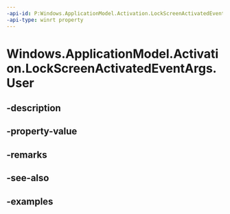 ```yaml
---
-api-id: P:Windows.ApplicationModel.Activation.LockScreenActivatedEventArgs.User
-api-type: winrt property
---
```


<!-- Property syntax.
public User User { get; }
-->

# Windows.ApplicationModel.Activation.LockScreenActivatedEventArgs.User

## -description

## -property-value

## -remarks

## -see-also

## -examples

